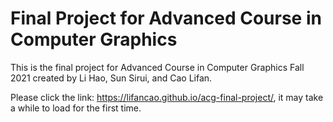 # Final Project for Advanced Course in Computer Graphics

This is the final project for Advanced Course in Computer Graphics Fall 2021 created by Li Hao, Sun Sirui, and Cao Lifan.

Please click the link: https://lifancao.github.io/acg-final-project/, it may take a while to load for the first time.
